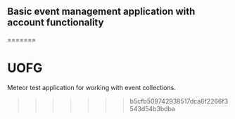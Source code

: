 ## Basic event management application with account functionality
=======
# UOFG
Meteor test application for working with event collections.
>>>>>>> b5cfb508742938517dca6f2266f3543d54b3bdba
